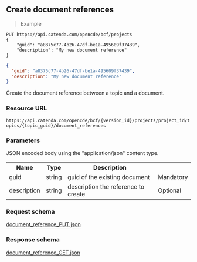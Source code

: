 ## Create document references

> Example

```http
PUT https://api.catenda.com/opencde/bcf/projects
{
    "guid": "a8375c77-4b26-47df-be1a-495609f37439",
    "description": "My new document reference"
}
```

```json
{
  "guid": "a8375c77-4b26-47df-be1a-495609f37439",
  "description": "My new document reference"
}
```

Create the document reference between a topic and a document.

### Resource URL

`https://api.catenda.com/opencde/bcf/{version_id}/projects/project_id/topics/{topic_guid}/document_references`

### Parameters

JSON encoded body using the "application/json" content type.

<table class="table">
    <tr><th>Name</th><th>Type</th><th>Description</th><th></th></tr>
    <tr>
        <td>guid</td>
        <td>string</td>
        <td>guid of the existing document</td>
        <td>Mandatory</td>
    </tr>
    <tr>
        <td>description</td>
        <td>string</td>
        <td>description the reference to create</td>
        <td>Optional</td>
    </tr>
</table>

### Request schema

[document_reference_PUT.json](https://github.com/BuildingSMART/BCF-API/tree/release_1_0/Schemas_draft-03/Collaboration/DocumentReference/document_reference_PUT.json)

### Response schema

[document_reference_GET.json](https://github.com/BuildingSMART/BCF-API/tree/release_1_0/Schemas_draft-03/Collaboration/DocumentReference/document_reference_GET.json)
